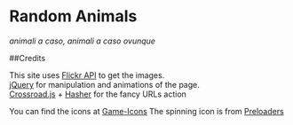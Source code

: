 # Random Animals
_animali a caso, animali a caso ovunque_



##Credits

This site uses [Flickr API](https://www.flickr.com/services/api/) to get the images.  
[jQuery](http://jquery.com/) for manipulation and animations of the page.  
[Crossroad.js](http://millermedeiros.github.io/crossroads.js/) + [Hasher](https://github.com/millermedeiros/Hasher) for the fancy URLs action

You can find the icons at [Game-Icons](http://game-icons.net/)
The spinning icon is from [Preloaders](http://preloaders.net/)
